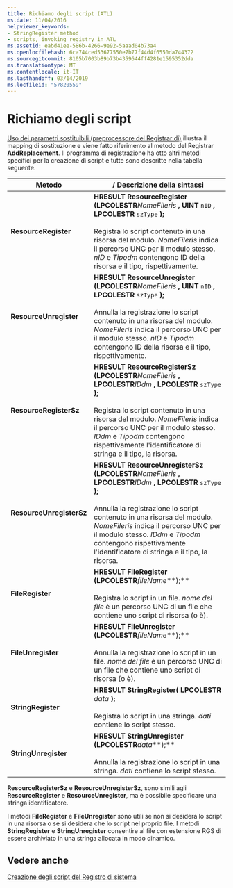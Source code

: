 ```yaml
---
title: Richiamo degli script (ATL)
ms.date: 11/04/2016
helpviewer_keywords:
- StringRegister method
- scripts, invoking registry in ATL
ms.assetid: eabd41ee-586b-4266-9e92-5aaad04b73a4
ms.openlocfilehash: 6ca744ced53677550e7b77f44d4f6550da744372
ms.sourcegitcommit: 8105b7003b89b73b4359644ff4281e1595352dda
ms.translationtype: MT
ms.contentlocale: it-IT
ms.lasthandoff: 03/14/2019
ms.locfileid: "57820559"
---
```

# <a name="invoking-scripts"></a>Richiamo degli script

[Uso dei parametri sostituibili (preprocessore del Registrar di)](../atl/using-replaceable-parameters-the-registrar-s-preprocessor.md) illustra il mapping di sostituzione e viene fatto riferimento al metodo del Registrar **AddReplacement**. Il programma di registrazione ha otto altri metodi specifici per la creazione di script e tutte sono descritte nella tabella seguente.

|Metodo|/ Descrizione della sintassi|
|------------|-------------------------|
|**ResourceRegister**|**HRESULT ResourceRegister (LPCOLESTR***NomeFileris* **, UINT** `nID` **, LPCOLESTR** `szType` **);**<br /><br /> Registra lo script contenuto in una risorsa del modulo. *NomeFileris* indica il percorso UNC per il modulo stesso. *nID* e *Tipodm* contengono ID della risorsa e il tipo, rispettivamente.|
|**ResourceUnregister**|**HRESULT ResourceUnregister (LPCOLESTR***NomeFileris* **, UINT** `nID` **, LPCOLESTR** `szType` **);**<br /><br /> Annulla la registrazione lo script contenuto in una risorsa del modulo. *NomeFileris* indica il percorso UNC per il modulo stesso. *nID* e *Tipodm* contengono ID della risorsa e il tipo, rispettivamente.|
|**ResourceRegisterSz**|**HRESULT ResourceRegisterSz (LPCOLESTR***NomeFileris* **, LPCOLESTR***IDdm* **, LPCOLESTR** `szType` **);**<br /><br /> Registra lo script contenuto in una risorsa del modulo. *NomeFileris* indica il percorso UNC per il modulo stesso. *IDdm* e *Tipodm* contengono rispettivamente l'identificatore di stringa e il tipo, la risorsa.|
|**ResourceUnregisterSz**|**HRESULT ResourceUnregisterSz (LPCOLESTR***NomeFileris* **, LPCOLESTR***IDdm* **, LPCOLESTR** `szType` **);**<br /><br /> Annulla la registrazione lo script contenuto in una risorsa del modulo. *NomeFileris* indica il percorso UNC per il modulo stesso. *IDdm* e *Tipodm* contengono rispettivamente l'identificatore di stringa e il tipo, la risorsa.|
|**FileRegister**|**HRESULT FileRegister (LPCOLESTR***fileName***);**<br /><br /> Registra lo script in un file. *nome del file* è un percorso UNC di un file che contiene uno script di risorsa (o è).|
|**FileUnregister**|**HRESULT FileUnregister (LPCOLESTR***fileName***);**<br /><br /> Annulla la registrazione lo script in un file. *nome del file* è un percorso UNC di un file che contiene uno script di risorsa (o è).|
|**StringRegister**|**HRESULT StringRegister( LPCOLESTR**  *data*  **);**<br /><br /> Registra lo script in una stringa. *dati* contiene lo script stesso.|
|**StringUnregister**|**HRESULT StringUnregister (LPCOLESTR***data***);**<br /><br /> Annulla la registrazione lo script in una stringa. *dati* contiene lo script stesso.|

**ResourceRegisterSz** e **ResourceUnregisterSz**, sono simili agli **ResourceRegister** e **ResourceUnregister**, ma è possibile specificare una stringa identificatore.

I metodi **FileRegister** e **FileUnregister** sono utili se non si desidera lo script in una risorsa o se si desidera che lo script nel proprio file. I metodi **StringRegister** e **StringUnregister** consentire al file con estensione RGS di essere archiviato in una stringa allocata in modo dinamico.

## <a name="see-also"></a>Vedere anche

[Creazione degli script del Registro di sistema](../atl/creating-registrar-scripts.md)
